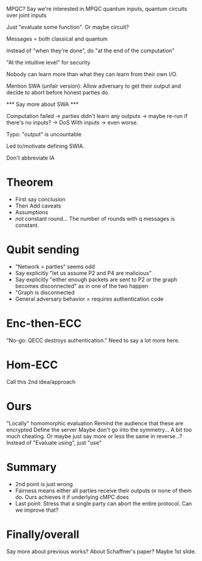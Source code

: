 MPQC?
Say we're interested in MPQC
quantum inputs, quantum circuits over joint inputs

Just "evaluate some function". Or maybe circuit?

Messages = both classical and quantum

instead of "when they're done", do "at the end of the computation"

"At the intuitive level" for security

Nobody can learn more than what they can learn from their own I/O.

Mention SWA (unfair version): Allow adversary to get their output and decide to abort before honest parties do.

*** Say more about SWA ***

Computation failed -> parties didn't learn any outputs -> maybe re-run if there's no inputs? -> DoS
With inputs -> even worse.

Typo: "output" is uncountable

Led to/motivate defining SWIA.

Don't abbreviate IA


# Theorem

* First say conclusion
* Then Add caveats
* Assumptions
* _not_ constant round... The number of rounds with q messages is constant.

# Qubit sending

* "Network = parties" seems odd
* Say explicitly "let us assume P2 and P4 are malicious"
* Say explicitly "either enough packets are sent to P2 or the graph becomes disconnected" as in one of the two happen
* "Graph is disconnected
* General adversary behavior = requires authentication code

# Enc-then-ECC

"No-go: QECC destroys authentication." Need to say a lot more here.

# Hom-ECC

Call this 2nd idea/approach

# Ours

"Locally" homomorphic evaluation
Remind the audience that these are encrypted
Define the server
Maybe don't go into the symmetry... A bit too much cheating. Or maybe just say more or less the same in reverse...?
Instead of "Evaluate using", just "use"

# Summary
* 2nd point is just wrong
* Fairness means either all parties receive their outputs or none of them do. Ours achieves it if underlying cMPC does
* Last point: Stress that a single party can abort the entire protocol. Can we improve that?

# Finally/overall

Say more about previous works?
About Schaffner's paper? Maybe 1st slide.

